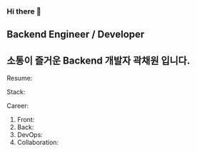### Hi there 👋

## Backend Engineer / Developer
## 소통이 즐거운 Backend 개발자 곽채원 입니다.

Resume: 

Stack:

Career:
1) Front:
2) Back:
3) DevOps:
4) Collaboration: 


<!--
**kwakchaewon/kwakchaewon** is a ✨ _special_ ✨ repository because its `README.md` (this file) appears on your GitHub profile.

Here are some ideas to get you started:

- 🔭 I’m currently working on ...
- 🌱 I’m currently learning ...
- 👯 I’m looking to collaborate on ...
- 🤔 I’m looking for help with ...
- 💬 Ask me about ...
- 📫 How to reach me: ...
- 😄 Pronouns: ...
- ⚡ Fun fact: ...
-->
